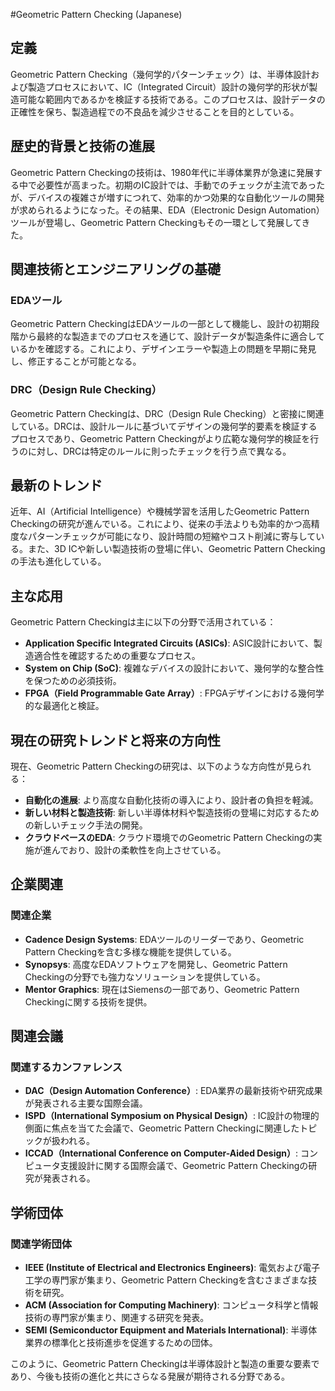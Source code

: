 #Geometric Pattern Checking (Japanese)

## 定義

Geometric Pattern Checking（幾何学的パターンチェック）は、半導体設計および製造プロセスにおいて、IC（Integrated Circuit）設計の幾何学的形状が製造可能な範囲内であるかを検証する技術である。このプロセスは、設計データの正確性を保ち、製造過程での不良品を減少させることを目的としている。

## 歴史的背景と技術の進展

Geometric Pattern Checkingの技術は、1980年代に半導体業界が急速に発展する中で必要性が高まった。初期のIC設計では、手動でのチェックが主流であったが、デバイスの複雑さが増すにつれて、効率的かつ効果的な自動化ツールの開発が求められるようになった。その結果、EDA（Electronic Design Automation）ツールが登場し、Geometric Pattern Checkingもその一環として発展してきた。

## 関連技術とエンジニアリングの基礎

### EDAツール

Geometric Pattern CheckingはEDAツールの一部として機能し、設計の初期段階から最終的な製造までのプロセスを通じて、設計データが製造条件に適合しているかを確認する。これにより、デザインエラーや製造上の問題を早期に発見し、修正することが可能となる。

### DRC（Design Rule Checking）

Geometric Pattern Checkingは、DRC（Design Rule Checking）と密接に関連している。DRCは、設計ルールに基づいてデザインの幾何学的要素を検証するプロセスであり、Geometric Pattern Checkingがより広範な幾何学的検証を行うのに対し、DRCは特定のルールに則ったチェックを行う点で異なる。

## 最新のトレンド

近年、AI（Artificial Intelligence）や機械学習を活用したGeometric Pattern Checkingの研究が進んでいる。これにより、従来の手法よりも効率的かつ高精度なパターンチェックが可能になり、設計時間の短縮やコスト削減に寄与している。また、3D ICや新しい製造技術の登場に伴い、Geometric Pattern Checkingの手法も進化している。

## 主な応用

Geometric Pattern Checkingは主に以下の分野で活用されている：

- **Application Specific Integrated Circuits (ASICs)**: ASIC設計において、製造適合性を確認するための重要なプロセス。
- **System on Chip (SoC)**: 複雑なデバイスの設計において、幾何学的な整合性を保つための必須技術。
- **FPGA（Field Programmable Gate Array）**: FPGAデザインにおける幾何学的な最適化と検証。

## 現在の研究トレンドと将来の方向性

現在、Geometric Pattern Checkingの研究は、以下のような方向性が見られる：

- **自動化の進展**: より高度な自動化技術の導入により、設計者の負担を軽減。
- **新しい材料と製造技術**: 新しい半導体材料や製造技術の登場に対応するための新しいチェック手法の開発。
- **クラウドベースのEDA**: クラウド環境でのGeometric Pattern Checkingの実施が進んでおり、設計の柔軟性を向上させている。

## 企業関連

### 関連企業

- **Cadence Design Systems**: EDAツールのリーダーであり、Geometric Pattern Checkingを含む多様な機能を提供している。
- **Synopsys**: 高度なEDAソフトウェアを開発し、Geometric Pattern Checkingの分野でも強力なソリューションを提供している。
- **Mentor Graphics**: 現在はSiemensの一部であり、Geometric Pattern Checkingに関する技術を提供。

## 関連会議

### 関連するカンファレンス

- **DAC（Design Automation Conference）**: EDA業界の最新技術や研究成果が発表される主要な国際会議。
- **ISPD（International Symposium on Physical Design）**: IC設計の物理的側面に焦点を当てた会議で、Geometric Pattern Checkingに関連したトピックが扱われる。
- **ICCAD（International Conference on Computer-Aided Design）**: コンピュータ支援設計に関する国際会議で、Geometric Pattern Checkingの研究が発表される。

## 学術団体

### 関連学術団体

- **IEEE (Institute of Electrical and Electronics Engineers)**: 電気および電子工学の専門家が集まり、Geometric Pattern Checkingを含むさまざまな技術を研究。
- **ACM (Association for Computing Machinery)**: コンピュータ科学と情報技術の専門家が集まり、関連する研究を発表。
- **SEMI (Semiconductor Equipment and Materials International)**: 半導体業界の標準化と技術進歩を促進するための団体。

このように、Geometric Pattern Checkingは半導体設計と製造の重要な要素であり、今後も技術の進化と共にさらなる発展が期待される分野である。